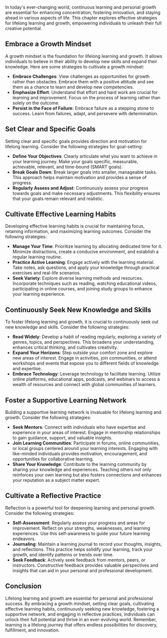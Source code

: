 
In today's ever-changing world, continuous learning and personal growth are essential for enhancing concentration, fostering innovation, and staying ahead in various aspects of life. This chapter explores effective strategies for lifelong learning and growth, empowering individuals to unleash their full creative potential.

Embrace a Growth Mindset
------------------------

A growth mindset is the foundation for lifelong learning and growth. It allows individuals to believe in their ability to develop new skills and expand their knowledge. Here are some strategies to cultivate a growth mindset:

* **Embrace Challenges**: View challenges as opportunities for growth rather than obstacles. Embrace them with a positive attitude and see them as a chance to learn and develop new competencies.
* **Emphasize Effort**: Understand that effort and hard work are crucial for learning and improvement. Focus on the process of learning rather than solely on the outcome.
* **Persist in the Face of Failure**: Embrace failure as a stepping stone to success. Learn from failures, adapt, and persevere with determination.

Set Clear and Specific Goals
----------------------------

Setting clear and specific goals provides direction and motivation for lifelong learning. Consider the following strategies for goal-setting:

* **Define Your Objectives**: Clearly articulate what you want to achieve in your learning journey. Make your goals specific, measurable, achievable, relevant, and time-bound (SMART goals).
* **Break Goals Down**: Break larger goals into smaller, manageable tasks. This approach helps maintain motivation and provides a sense of progress.
* **Regularly Assess and Adjust**: Continuously assess your progress towards goals and make necessary adjustments. This flexibility ensures that your goals remain relevant and realistic.

Cultivate Effective Learning Habits
-----------------------------------

Developing effective learning habits is crucial for maintaining focus, retaining information, and maximizing learning outcomes. Consider the following strategies:

* **Manage Your Time**: Prioritize learning by allocating dedicated time for it. Minimize distractions, create a conducive environment, and establish a regular learning routine.
* **Practice Active Learning**: Engage actively with the learning material. Take notes, ask questions, and apply your knowledge through practical exercises and real-life scenarios.
* **Seek Variety**: Explore diverse learning methods and resources. Incorporate techniques such as reading, watching educational videos, participating in online courses, and joining study groups to enhance your learning experience.

Continuously Seek New Knowledge and Skills
------------------------------------------

To foster lifelong learning and growth, it is crucial to continuously seek out new knowledge and skills. Consider the following strategies:

* **Read Widely**: Develop a habit of reading regularly, exploring a variety of genres, topics, and perspectives. This broadens your understanding, enhances critical thinking, and cultivates creativity.
* **Expand Your Horizons**: Step outside your comfort zone and explore new areas of interest. Engage in activities, join communities, or attend workshops and events that expose you to different fields of knowledge and expertise.
* **Embrace Technology**: Leverage technology to facilitate learning. Utilize online platforms, educational apps, podcasts, and webinars to access a wealth of resources and connect with global communities of learners.

Foster a Supportive Learning Network
------------------------------------

Building a supportive learning network is invaluable for lifelong learning and growth. Consider the following strategies:

* **Seek Mentors**: Connect with individuals who have expertise and experience in your areas of interest. Engage in mentorship relationships to gain guidance, support, and valuable insights.
* **Join Learning Communities**: Participate in forums, online communities, or local groups centered around your learning interests. Engaging with like-minded individuals provides motivation, encouragement, and opportunities for collaborative learning.
* **Share Your Knowledge**: Contribute to the learning community by sharing your knowledge and experiences. Teaching others not only reinforces your own learning but also fosters connections and enhances your reputation as a subject matter expert.

Cultivate a Reflective Practice
-------------------------------

Reflection is a powerful tool for deepening learning and personal growth. Consider the following strategies:

* **Self-Assessment**: Regularly assess your progress and areas for improvement. Reflect on your strengths, weaknesses, and learning experiences. Use this self-awareness to guide your future learning endeavors.
* **Journaling**: Maintain a learning journal to record your thoughts, insights, and reflections. This practice helps solidify your learning, track your growth, and identify patterns or trends over time.
* **Seek Feedback**: Actively seek feedback from mentors, peers, or instructors. Constructive feedback provides valuable perspectives and insights that can aid in your personal and professional development.

Conclusion
----------

Lifelong learning and growth are essential for personal and professional success. By embracing a growth mindset, setting clear goals, cultivating effective learning habits, continuously seeking new knowledge, fostering a supportive network, and engaging in reflective practices, individuals can unlock their full potential and thrive in an ever-evolving world. Remember, learning is a lifelong journey that offers endless possibilities for discovery, fulfillment, and innovation.

